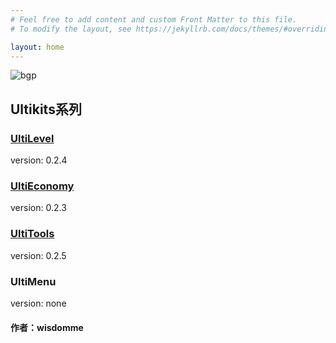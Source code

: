 ```yaml
---
# Feel free to add content and custom Front Matter to this file.
# To modify the layout, see https://jekyllrb.com/docs/themes/#overriding-theme-defaults

layout: home
---
```

![bgp](https://truth.bahamut.com.tw/s01/201901/28485084378f4214f3d10a88ac3a10fd.JPG "minecraft")
## Ultikits系列

### [UltiLevel]()
version: 0.2.4

### [UltiEconomy](https://wisdommen.github.io/2020/06/24/UltiEconomy.html)
version: 0.2.3

### [UltiTools]()
version: 0.2.5

### UltiMenu
version: none

#### 作者：wisdomme
